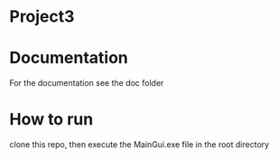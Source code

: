 # Project3


# Documentation

For the documentation see the doc folder

# How to run 

clone this repo, then execute the MainGui.exe file in the root directory